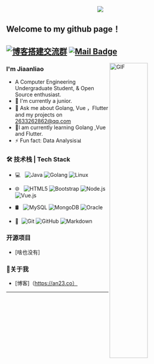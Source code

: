 
<div align="center">
  <img src="https://user-images.githubusercontent.com/84824883/202413643-59db0b20-2618-4f6f-96cd-c119248ffc6e.png"></img>
</div>


## Welcome to my github page！

[![博客搭建交流群](https://img.shields.io/badge/博客搭建QQ群-00000005-red.svg "博客搭建交流群")](https://jq.qq.com/?_wv=1027&k=58Ypj9z "博客搭建交流群")
[![Mail Badge](https://img.shields.io/badge/-2633262862@qq.com-c14438?style=flat&logo=Gmail&logoColor=white&link=mailto:2633262862@qq.com)](mailto:joeysiwei@gmail.com)
---
<img align="right" width=45% alt="GIF" src="https://user-images.githubusercontent.com/84824883/202413915-8bc84d26-c7f0-43d4-aef9-10b997090098.gif" />


### I'm Jiaanliao

- A Computer Engineering Undergraduate Student, & Open Source enthusiast.
- 🌱 I'm currently a junior.
- 💬 Ask me about Golang, Vue ，Flutter and my projects on [2633262862@qq.com](mailto:2633262862@qq.com)
- 📖I am currently learning Golang ,Vue and Flutter.
- ⚡ Fun fact: Data Analysis📊

### 🛠 技术栈 | Tech Stack
- 💻 &#160; ![Java](https://img.shields.io/badge/-Java-333333?style=flat&logo=Java&logoColor=FCC624)
![Golang](https://img.shields.io/badge/-Golang-333333?style=flat&logo=Golang&logoColor=FCC624)
![Linux](https://img.shields.io/badge/-Linux-333333?style=flat&logo=Linux&logoColor=FCC624)

- 🌐 &#160; 
![HTML5](https://img.shields.io/badge/-HTML5-333333?style=flat&logo=HTML5)
![Bootstrap](https://img.shields.io/badge/-Bootstrap-333333?style=flat&logo=bootstrap&logoColor=563D7C)
![Node.js](https://img.shields.io/badge/-Node.js-333333?style=flat&logo=node.js)
![Vue.js](https://img.shields.io/badge/-VueJS-333333?style=flat&logo=Vue.js)
- 🛢 &#160; ![MySQL](https://img.shields.io/badge/-MySQL-333333?style=flat&logo=mysql)
![MongoDB](https://img.shields.io/badge/-MongoDB-333333?style=flat&logo=mongodb)
![Oracle](https://img.shields.io/badge/-Oracle-333333?style=flat&logo=Oracle)
- 🔧 &#160;![Git](https://img.shields.io/badge/-Git-333333?style=flat&logo=git)
![GitHub](https://img.shields.io/badge/-GitHub-333333?style=flat&logo=github)
![Markdown](https://img.shields.io/badge/-Markdown-333333?style=flat&logo=markdown)


### 开源项目
- [啥也没有]
<!-- 
[基于SpringBoot + Shiro + MyBatisPlus的权限管理框架](https://github.com/JoeyBling/bootplus)
-->

### 💁关于我
- [博客]（https://an23.co）

---



<!--
![Github Stats](https://github-readme-stats.vercel.app/api?username=codeanl&show_icons=true&theme=dark&count_private=true)
![Most Used Languages](https://github-readme-stats.vercel.app/api/top-langs/?username=codeanl&theme=dark&layout=compact)
--> 

